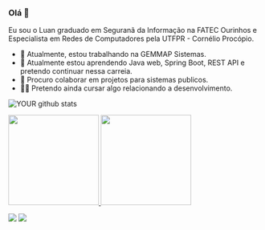 ### Olá 👋
Eu sou o Luan graduado em Seguranã da Informação na FATEC Ourinhos e Especialista em Redes de Computadores pela UTFPR - Cornélio Procópio.
- 🔭 Atualmente, estou trabalhando na GEMMAP Sistemas.
- 🌱 Atualmente estou aprendendo Java web, Spring Boot, REST API e pretendo continuar nessa carreia.
- 🤝 Procuro colaborar em projetos para sistemas publicos.
- 🧑‍🎓 Pretendo ainda cursar algo relacionando a desenvolvimento.

![YOUR github stats](https://github-readme-stats.vercel.app/api?username=Luan-Gustavo001)

<div>
<a href="https://github.com/Luan-Gustavo001">
<img height="180em" src="https://github-readme-stats.vercel.app/api/top-langs/?username=Luan-Gustavo001&layout=compact&langs_count=7&theme=dracula"/>
<img height="180em" src="https://github-readme-stats.vercel.app/api?username=Luan-Gustavo001&show_icons=true&theme=dracula&include_all_commits=true&count_private=true"/>
</div>
 
[<img src="https://img.shields.io/badge/linkedin-%230077B5.svg?&style=for-the-badge&logo=linkedin&logoColor=white" />](https://www.linkedin.com/in/Luan-Gustavo001/) 
[<img src = "https://img.shields.io/badge/instagram-%23E4405F.svg?&style=for-the-badge&logo=instagram&logoColor=white">](https://www.instagram.com/Luan-Gustavo001/)
